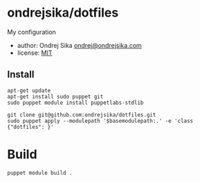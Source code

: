 # ondrejsika/dotfiles

My configuration

- author: Ondrej Sika <ondrej@ondrejsika.com>
- license: [MIT](https://ondrejsika.com/license/mit.txt)

## Install

```
apt-get update
apt-get install sudo puppet git
sudo puppet module install puppetlabs-stdlib

git clone git@github.com:ondrejsika/dotfiles.git
sudo puppet apply --modulepath '$basemodulepath:.' -e 'class {"dotfiles": }'
```

# Build

```
puppet module build .
```

